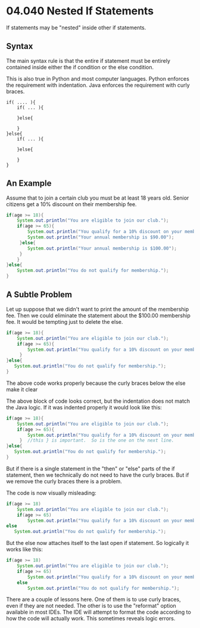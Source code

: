 # 04.040 Nested If Statements

If statements may be "nested" inside other if statements.  

## Syntax

The main syntax rule is that the entire if statement must be entirely contained inside either the if condition or the else condition.

This is also true in Python and most computer languages.  Python enforces the requirement with indentation.  Java enforces the requirement with curly braces.

```
if( .... ){
    if( ... ){

    }else{

    }
}else{
    if( ... ){

    }else{

    }
}  
```
## An Example

Assume that to join a certain club you must be at least 18 years old.  Senior citizens get a 10% discount on their membership fee.

```java
if(age >= 18){
    System.out.println("You are eligible to join our club.");
    if(age >= 65){
        System.out.println("You qualify for a 10% discount on your membership");
        System.out.println("Your annual membership is $90.00");
     }else{
        System.out.println("Your annual membership is $100.00");
     }
    }
}else{
    System.out.println("You do not qualify for membership.");
}
```

## A Subtle Problem

Let up suppose that we didn't want to print the amount of the membership fee.  Then we could eliminate the statement about the $100.00 membership fee.  It would be tempting just to delete the else.

```java
if(age >= 18){
    System.out.println("You are eligible to join our club.");
    if(age >= 65){
        System.out.println("You qualify for a 10% discount on your membership");
     }
}else{
   System.out.println("You do not qualify for membership.");
}
```

The above code works properly because the curly braces below the else make it clear 

The above block of code looks correct, but the indentation does not match the Java logic.  If it was indented properly it would look like this:

```java
if(age >= 18){
    System.out.println("You are eligible to join our club.");
    if(age >= 65){
        System.out.println("You qualify for a 10% discount on your membership");
     }  //this } is important.  So is the one on the next line.
}else{
   System.out.println("You do not qualify for membership.");
}
```

But if there is a single statement in the "then" or "else" parts of the if statement, then we technically do not need to have the curly braces.  But if we remove the curly braces there is a problem.

The code is now visually misleading:

```java
if(age >= 18)
    System.out.println("You are eligible to join our club.");
    if(age >= 65)
        System.out.println("You qualify for a 10% discount on your membership");
else
   System.out.println("You do not qualify for membership.");
```

But the else now attaches itself to the last open if statement.  So logically it works like this:

```java
if(age >= 18)
    System.out.println("You are eligible to join our club.");
    if(age >= 65)
        System.out.println("You qualify for a 10% discount on your membership");
    else
        System.out.println("You do not qualify for membership.");
```

There are a couple of lessons here.  One of them is to use curly braces, even if they are not needed.  The other is to use the "reformat" option available in most IDEs.  The IDE will attempt to format the code according to how the code will actually work.  This sometimes reveals logic errors.